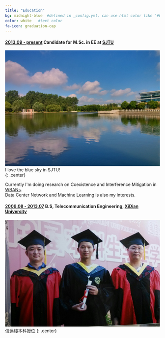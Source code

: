 ```yaml
---
title: "Education"
bg: midnight-blue  #defined in _config.yml, can use html color like '#0fbfcf'
color: white   #text color
fa-icon: graduation-cap
---
```


#### <u>2013.09 - present</u> Candidate for M.Sc. in EE at [SJTU](http://en.sjtu.edu.cn/)  

![SJTU-Sky](/img/sjtu-sky.jpg)  
I love the blue sky in SJTU!  
{: .center}

Currently I'm doing research on Coexistence and Interference Mitigation in [WBANs](http://en.wikipedia.org/wiki/Body_area_network).  
Data Center Network and Machine Learning is also my interests.   

#### <u>2009.08 - 2013.07</u> B.S, Telecommunication Engineering, [XiDian University](http://www.xidian.edu.cn)

![信远楼-本科授位](/img/avatar-graduate.jpg)  
信远楼本科授位
{: .center}
